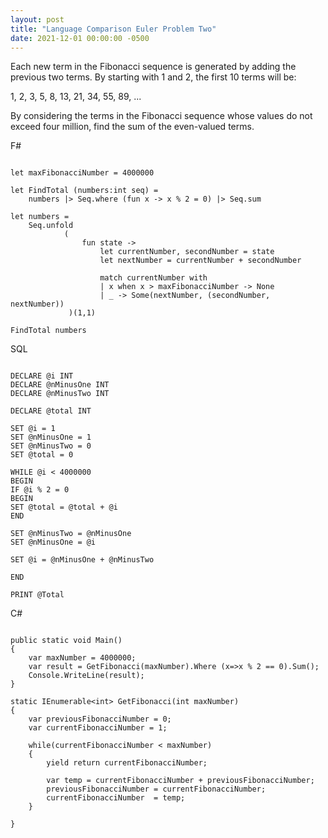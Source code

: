 ```yaml
---
layout: post
title: "Language Comparison Euler Problem Two"
date: 2021-12-01 00:00:00 -0500
---
```

Each new term in the Fibonacci sequence is generated by adding the previous two terms. By starting with 1 and 2, the first 10 terms will be:

1, 2, 3, 5, 8, 13, 21, 34, 55, 89, ...

By considering the terms in the Fibonacci sequence whose values do not exceed four million, find the sum of the even-valued terms.

F#

```

let maxFibonacciNumber = 4000000

let FindTotal (numbers:int seq) = 
    numbers |> Seq.where (fun x -> x % 2 = 0) |> Seq.sum 

let numbers = 
    Seq.unfold
            (
                fun state -> 
                    let currentNumber, secondNumber = state
                    let nextNumber = currentNumber + secondNumber

                    match currentNumber with 
                    | x when x > maxFibonacciNumber -> None
                    | _ -> Some(nextNumber, (secondNumber, nextNumber))
             )(1,1)

FindTotal numbers

```


SQL

```

DECLARE @i INT
DECLARE @nMinusOne INT
DECLARE @nMinusTwo INT

DECLARE @total INT

SET @i = 1
SET @nMinusOne = 1
SET @nMinusTwo = 0
SET @total = 0

WHILE @i < 4000000 
BEGIN
IF @i % 2 = 0 
BEGIN
SET @total = @total + @i
END

SET @nMinusTwo = @nMinusOne
SET @nMinusOne = @i

SET @i = @nMinusOne + @nMinusTwo

END

PRINT @Total 

```


C#

```

public static void Main()
{
    var maxNumber = 4000000;
    var result = GetFibonacci(maxNumber).Where (x=>x % 2 == 0).Sum();
    Console.WriteLine(result);
}

static IEnumerable<int> GetFibonacci(int maxNumber)
{
    var previousFibonacciNumber = 0; 
    var currentFibonacciNumber = 1;

    while(currentFibonacciNumber < maxNumber)
    {
        yield return currentFibonacciNumber;

        var temp = currentFibonacciNumber + previousFibonacciNumber;
        previousFibonacciNumber = currentFibonacciNumber;
        currentFibonacciNumber  = temp;
    }

}

```